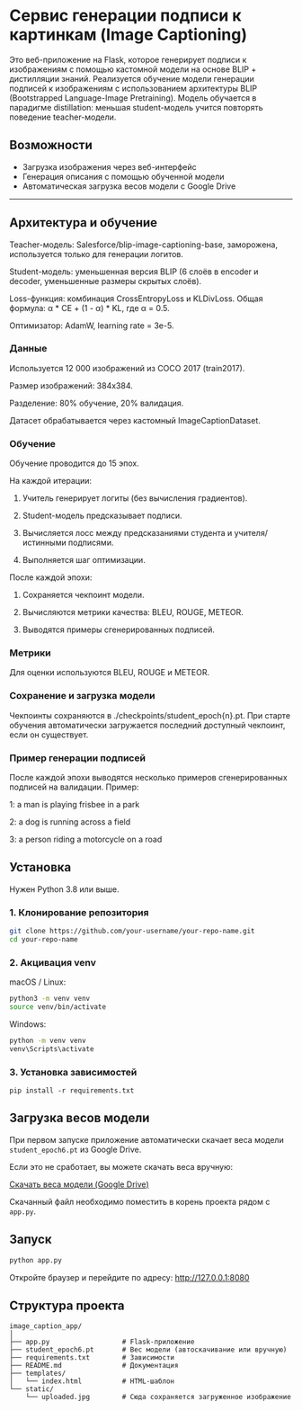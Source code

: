 # Сервис генерации подписи к картинкам (Image Captioning)

Это веб-приложение на Flask, которое генерирует подписи к изображениям с помощью кастомной модели на основе BLIP + дистилляции знаний.
Реализуется обучение модели генерации подписей к изображениям с использованием архитектуры BLIP (Bootstrapped Language-Image Pretraining). Модель обучается в парадигме distillation: меньшая student-модель учится повторять поведение teacher-модели.

## Возможности

- Загрузка изображения через веб-интерфейс
- Генерация описания с помощью обученной модели
- Автоматическая загрузка весов модели с Google Drive

---


## Архитектура и обучение

Teacher-модель: Salesforce/blip-image-captioning-base, заморожена, используется только для генерации логитов.

Student-модель: уменьшенная версия BLIP (6 слоёв в encoder и decoder, уменьшенные размеры скрытых слоёв).

Loss-функция: комбинация CrossEntropyLoss и KLDivLoss. Общая формула: α * CE + (1 - α) * KL, где α = 0.5.

Оптимизатор: AdamW, learning rate = 3e-5.

### Данные

Используется 12 000 изображений из COCO 2017 (train2017).

Размер изображений: 384x384.

Разделение: 80% обучение, 20% валидация.

Датасет обрабатывается через кастомный ImageCaptionDataset.

### Обучение

Обучение проводится до 15 эпох.

На каждой итерации:

1. Учитель генерирует логиты (без вычисления градиентов).

2. Student-модель предсказывает подписи.

3. Вычисляется лосс между предсказаниями студента и учителя/истинными подписями.

4. Выполняется шаг оптимизации.

После каждой эпохи:

1. Сохраняется чекпоинт модели.

2. Вычисляются метрики качества: BLEU, ROUGE, METEOR.

3. Выводятся примеры сгенерированных подписей.
### Метрики

Для оценки используются BLEU, ROUGE и METEOR.

### Сохранение и загрузка модели

Чекпоинты сохраняются в ./checkpoints/student_epoch{n}.pt.
При старте обучения автоматически загружается последний доступный чекпоинт, если он существует.
### Пример генерации подписей

После каждой эпохи выводятся несколько примеров сгенерированных подписей на валидации. 
Пример:

1: a man is playing frisbee in a park

2: a dog is running across a field

3: a person riding a motorcycle on a road

##  Установка

Нужен Python 3.8 или выше.

### 1. Клонирование репозитория

```bash
git clone https://github.com/your-username/your-repo-name.git
cd your-repo-name
```

### 2. Акцивация venv
macOS / Linux:
``` bash
python3 -m venv venv
source venv/bin/activate
```
Windows:
```cmd
python -m venv venv
venv\Scripts\activate
```
### 3. Установка зависимостей
```
pip install -r requirements.txt
```

## Загрузка весов модели

При первом запуске приложение автоматически скачает веса модели `student_epoch6.pt` из Google Drive.

Если это не сработает, вы можете скачать веса вручную:

[Скачать веса модели (Google Drive)](https://drive.google.com/file/d/1w7hY_dpYc-QJ_qUzBkz-2uBqxnfS0lko/view?usp=sharing)

Скачанный файл необходимо поместить в корень проекта рядом с `app.py`.

## Запуск

```bash
python app.py
```
Откройте браузер и перейдите по адресу: http://127.0.0.1:8080

## Структура проекта
```
image_caption_app/
│
├── app.py                  # Flask-приложение
├── student_epoch6.pt       # Вес модели (автоскачивание или вручную)
├── requirements.txt        # Зависимости
├── README.md               # Документация
├── templates/
│   └── index.html          # HTML-шаблон
└── static/
    └── uploaded.jpg        # Сюда сохраняется загруженное изображение
```
